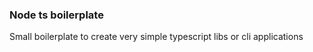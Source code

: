 ### Node ts boilerplate

Small boilerplate to create very simple typescript libs or cli applications
